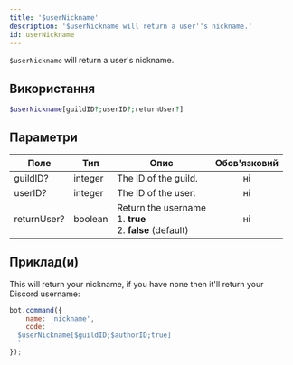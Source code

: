 ```yaml
---
title: '$userNickname'
description: '$userNickname will return a user''s nickname.'
id: userNickname
---
```


`$userNickname` will return a user's nickname.

## Використання

```php
$userNickname[guildID?;userID?;returnUser?]
```

## Параметри

| Поле        | Тип     | Опис                                                                             | Обов'язковий |
| ----------- | ------- | -------------------------------------------------------------------------------- |:------------:|
| guildID?    | integer | The ID of the guild.                                                             |      ні      |
| userID?     | integer | The ID of the user.                                                              |      ні      |
| returnUser? | boolean | Return the username <br /> 1. **true** <br /> 2. **false** (default) |      ні      |

## Приклад(и)

This will return your nickname, if you have none then it'll return your Discord username:

```javascript
bot.command({
    name: 'nickname',
    code: `
  $userNickname[$guildID;$authorID;true]
  `
});
```
